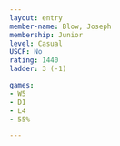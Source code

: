 ```yaml
---
layout: entry
member-name: Blow, Joseph
membership: Junior
level: Casual
USCF: No
rating: 1440
ladder: 3 (-1)

games:
- W5
- D1
- L4
- 55%

---
```

